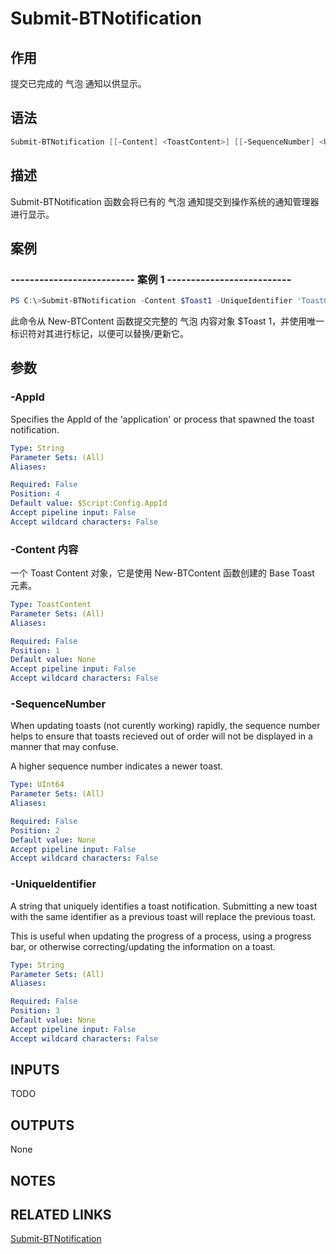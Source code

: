 # Submit-BTNotification

## 作用

提交已完成的 气泡 通知以供显示。

## 语法

```powershell
Submit-BTNotification [[-Content] <ToastContent>] [[-SequenceNumber] <UInt64>] [[-UniqueIdentifier] <String>] [[-AppId] <String>]
```

## 描述

Submit-BTNotification 函数会将已有的 气泡 通知提交到操作系统的通知管理器进行显示。

## 案例

### -------------------------- 案例 1 --------------------------

```powershell
PS C:\>Submit-BTNotification -Content $Toast1 -UniqueIdentifier 'Toast001'
```

此命令从 New-BTContent 函数提交完整的 气泡 内容对象 $Toast 1，并使用唯一标识符对其进行标记，以便可以替换/更新它。

## 参数

### -AppId 

Specifies the AppId of the 'application' or process that spawned the toast notification.

```yaml
Type: String
Parameter Sets: (All)
Aliases:

Required: False
Position: 4
Default value: $Script:Config.AppId
Accept pipeline input: False
Accept wildcard characters: False
```

### -Content 内容

一个 Toast Content 对象，它是使用 New-BTContent 函数创建的 Base Toast 元素。

```yaml
Type: ToastContent
Parameter Sets: (All)
Aliases:

Required: False
Position: 1
Default value: None
Accept pipeline input: False
Accept wildcard characters: False
```

### -SequenceNumber

When updating toasts (not curently working) rapidly, the sequence number helps to ensure that toasts recieved out of order will not be displayed in a manner that may confuse.

A higher sequence number indicates a newer toast.

```yaml
Type: UInt64
Parameter Sets: (All)
Aliases:

Required: False
Position: 2
Default value: None
Accept pipeline input: False
Accept wildcard characters: False
```

### -UniqueIdentifier

A string that uniquely identifies a toast notification. Submitting a new toast with the same identifier as a previous toast will replace the previous toast.

This is useful when updating the progress of a process, using a progress bar, or otherwise correcting/updating the information on a toast.

```yaml
Type: String
Parameter Sets: (All)
Aliases:

Required: False
Position: 3
Default value: None
Accept pipeline input: False
Accept wildcard characters: False
```

## INPUTS

TODO

## OUTPUTS

None

## NOTES

## RELATED LINKS

[Submit-BTNotification](https://github.com/Windos/BurntToast/blob/main/Help/Submit-BTNotification.md)
